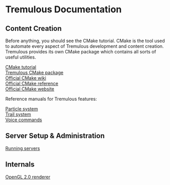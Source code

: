 # Tremulous Documentation

## Content Creation

Before anything, you should see the CMake tutorial. CMake is the tool used to
automate every aspect of Tremulous development and content creation. Tremulous
provides its own CMake package which contains all sorts of useful utilities.

[CMake tutorial](CMake/Tutorial.md)  
[Tremulous CMake package](CMake/Package.md)  
[Official CMake wiki](https://cmake.org/Wiki/CMake/)  
[Official CMake reference](https://cmake.org/documentation/)  
[Official CMake website](https://cmake.org/)

Reference manuals for Tremulous features:

[Particle system](Data/ParticleSystem.md)  
[Trail system](Data/TrailSystem.md)  
[Voice commands](Data/VoiceCommands.md)

## Server Setup & Administration

[Running servers](Servers/RunningServers.md)

## Internals

[OpenGL 2.0 renderer](Renderers/OpenGL2.md)
